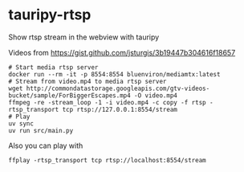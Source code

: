 # tauripy-rtsp

Show rtsp stream in the webview with tauripy

Videos from https://gist.github.com/jsturgis/3b19447b304616f18657

```console
# Start media rtsp server
docker run --rm -it -p 8554:8554 bluenviron/mediamtx:latest
# Stream from video.mp4 to media rtsp server
wget http://commondatastorage.googleapis.com/gtv-videos-bucket/sample/ForBiggerEscapes.mp4 -O video.mp4
ffmpeg -re -stream_loop -1 -i video.mp4 -c copy -f rtsp -rtsp_transport tcp rtsp://127.0.0.1:8554/stream
# Play
uv sync
uv run src/main.py
```

Also you can play with 

```console
ffplay -rtsp_transport tcp rtsp://localhost:8554/stream
```